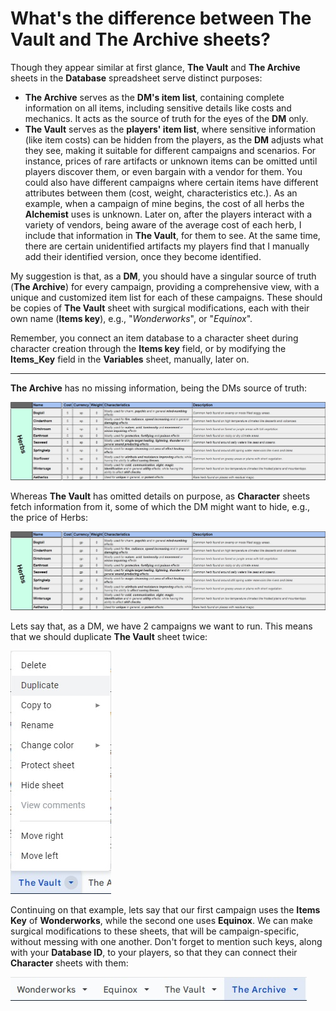 # What's the difference between The Vault and The Archive sheets?

Though they appear similar at first glance, **The Vault** and **The Archive** sheets in the **Database** spreadsheet serve distinct purposes:
- **The Archive** serves as the __**DM's** item list__, containing complete information on all items, including sensitive details like costs and mechanics. It acts as the source of truth for the eyes of the **DM** only.
- **The Vault** serves as the __players' item list__, where sensitive information (like item costs) can be hidden from the players, as the **DM** adjusts what they see, making it suitable for different campaigns and scenarios. For instance, prices of rare artifacts or unknown items can be omitted until players discover them, or even bargain with a vendor for them. You could also have different campaigns where certain items have different attributes between them (cost, weight, characteristics etc.). As an example, when a campaign of mine begins, the cost of all herbs the **Alchemist** uses is unknown. Later on, after the players interact with a variety of vendors, being aware of the average cost of each herb, I include that information in **The Vault**, for them to see. At the same time, there are certain unidentified artifacts my players find that I manually add their identified version, once they become identified.

My suggestion is that, as a **DM**, you should have a singular source of truth (**The Archive**) for every campaign, providing a comprehensive view, with a unique and customized item list for each of these campaigns. These should be copies of **The Vault** sheet with surgical modifications, each with their own name (**Items key**), e.g., "*Wonderworks*", or "*Equinox*".

Remember, you connect an item database to a character sheet during character creation through the **Items key** field, or by modifying the **Items_Key** field in the **Variables** sheet, manually, later on.

---

**The Archive** has no missing information, being the DMs source of truth:

![The Archive](/Assets/Images/FAQ/14.What's%20the%20difference%20between%20The%20Vault%20and%20The%20Archive%20sheets/1.the-archive.jpg)

Whereas **The Vault** has omitted details on purpose, as **Character** sheets fetch information from it, some of which the DM might want to hide, e.g., the price of Herbs:

![The Vault](/Assets/Images/FAQ/14.What's%20the%20difference%20between%20The%20Vault%20and%20The%20Archive%20sheets/2.the-vault.jpg)

Lets say that, as a DM, we have 2 campaigns we want to run. This means that we should duplicate **The Vault** sheet twice:

![Duplicate Sheets](/Assets/Images/FAQ/14.What's%20the%20difference%20between%20The%20Vault%20and%20The%20Archive%20sheets/3.duplicate-sheet.jpg)

Continuing on that example, lets say that our first campaign uses the **Items Key** of **Wonderworks**, while the second one uses **Equinox**. We can make surgical modifications to these sheets, that will be campaign-specific, without messing with one another. Don't forget to mention such keys, along with your **Database ID**, to your players, so that they can connect their **Character** sheets with them:

![Item Sheets](/Assets/Images/FAQ/14.What's%20the%20difference%20between%20The%20Vault%20and%20The%20Archive%20sheets/4.item-sheets.jpg)
